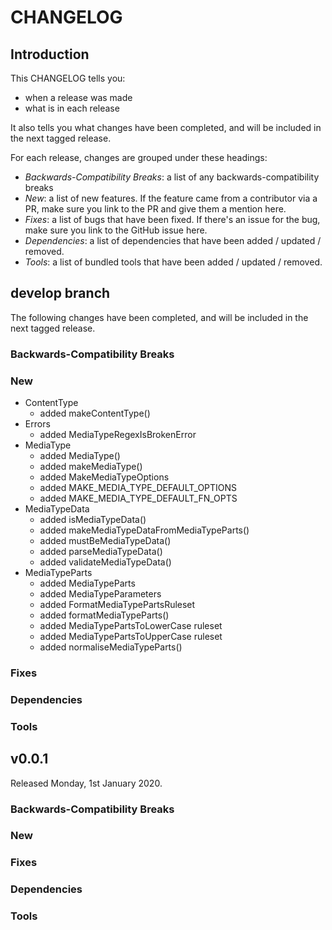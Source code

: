 # CHANGELOG

## Introduction

This CHANGELOG tells you:

* when a release was made
* what is in each release

It also tells you what changes have been completed, and will be included in the next tagged release.

For each release, changes are grouped under these headings:

* _Backwards-Compatibility Breaks_: a list of any backwards-compatibility breaks
* _New_: a list of new features. If the feature came from a contributor via a PR, make sure you link to the PR and give them a mention here.
* _Fixes_: a list of bugs that have been fixed. If there's an issue for the bug, make sure you link to the GitHub issue here.
* _Dependencies_: a list of dependencies that have been added / updated / removed.
* _Tools_: a list of bundled tools that have been added / updated / removed.

## develop branch

The following changes have been completed, and will be included in the next tagged release.

### Backwards-Compatibility Breaks

### New

* ContentType
  - added makeContentType()
* Errors
  - added MediaTypeRegexIsBrokenError
* MediaType
  - added MediaType()
  - added makeMediaType()
  - added MakeMediaTypeOptions
  - added MAKE_MEDIA_TYPE_DEFAULT_OPTIONS
  - added MAKE_MEDIA_TYPE_DEFAULT_FN_OPTS
* MediaTypeData
  - added isMediaTypeData()
  - added makeMediaTypeDataFromMediaTypeParts()
  - added mustBeMediaTypeData()
  - added parseMediaTypeData()
  - added validateMediaTypeData()
* MediaTypeParts
  - added MediaTypeParts
  - added MediaTypeParameters
  - added FormatMediaTypePartsRuleset
  - added formatMediaTypeParts()
  - added MediaTypePartsToLowerCase ruleset
  - added MediaTypePartsToUpperCase ruleset
  - added normaliseMediaTypeParts()
  
### Fixes

### Dependencies

### Tools

## v0.0.1

Released Monday, 1st January 2020.

### Backwards-Compatibility Breaks

### New

### Fixes

### Dependencies

### Tools
